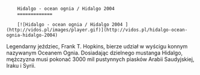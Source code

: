 
        Hidalgo - ocean ognia / Hidalgo 2004 
        =============
        
        [![Hidalgo - ocean ognia / Hidalgo 2004 ](http://vidos.pl/images/player.gif)](http://vidos.pl/hidalgo-ocean-ognia-hidalgo-2004)
        
        
 Legendarny jeździec, Frank T. Hopkins, bierze udział w wyścigu konnym nazywanym Oceanem Ognia. Dosiadając dzielnego mustanga Hidalgo, mężczyzna musi pokonać 3000 mil pustynnych piasków Arabii Saudyjskiej, Iraku i Syrii.
    